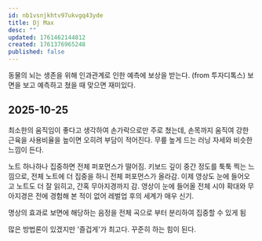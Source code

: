 ```yaml
---
id: nb1vsnjkhtv97ukvgq43yde
title: Dj Max
desc: ""
updated: 1761462144812
created: 1761376965248
published: false
---
```


동물의 뇌는 생존을 위해 인과관계로 인한 예측에 보상을 받는다. (from 투자디톡스) 보면을 보고 예측하고 쳤을 때 맞으면 재미있다.

## 2025-10-25

최소한의 움직임이 좋다고 생각하여 손가락으로만 주로 쳤는데, 손목까지 움직여 강한 근육을 사용비율을 높이면 오히려 부담이 적어진다. 무릎 높게 드는 러닝 자세와 비슷한 느낌이 든다.

노트 하나하나 집중하면 전체 퍼포먼스가 떨어짐.
키보드 깊이 중간 정도를 툭툭 찍는 느낌으로, 전체 노트에 더 집중을 하니 전체 퍼포먼스가 올라감.
이제 영상도 눈에 들어오고 노트도 더 잘 읽히고, 간혹 무아지경까지 감. 영상이 눈에 들어올 전체 시야 확대와 무아지경은 전에 경험해 본 적이 없어 레벌업 후의 세계가 매우 신기.

명상의 효과로 보면에 해당하는 음정을 전체 곡으로 부터 분리하여 집중할 수 있게 됨

많은 방법론이 있겠지만 '즐겁게'가 최고다. 꾸준히 하는 힘이 된다.
